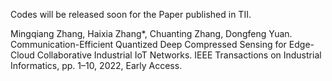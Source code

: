 Codes will be released soon for the Paper published in TII.

Mingqiang Zhang, Haixia Zhang*, Chuanting Zhang, Dongfeng Yuan. Communication-Efficient Quantized Deep Compressed Sensing for Edge-Cloud Collaborative Industrial IoT Networks. IEEE Transactions on Industrial Informatics, pp. 1–10, 2022, Early Access.
